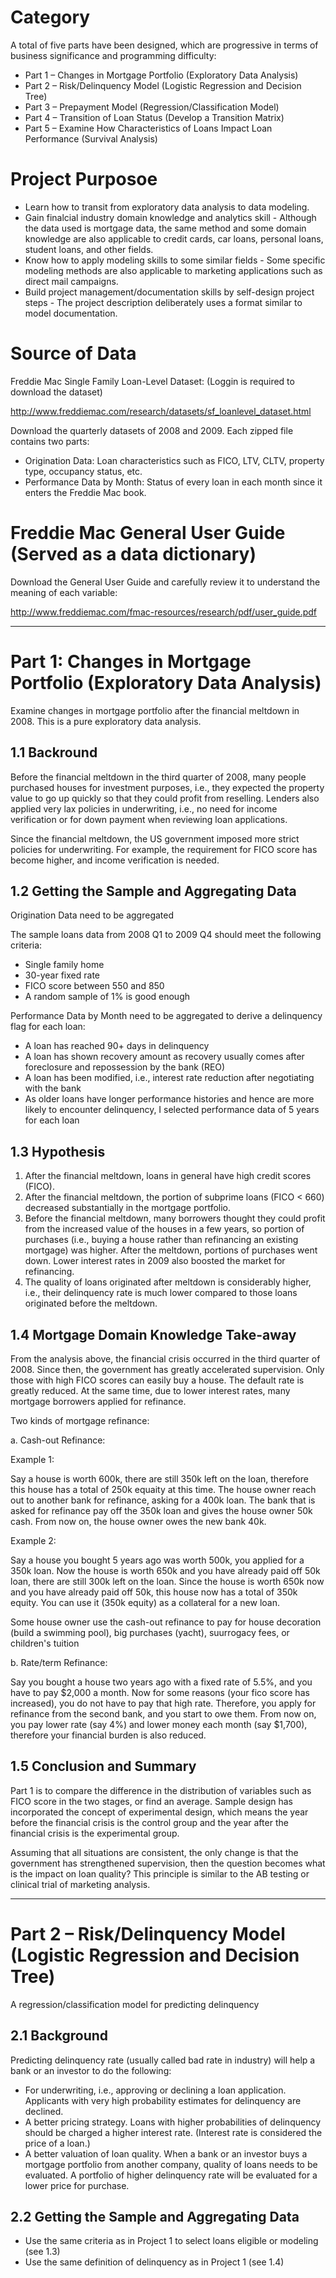 # Category

A total of five parts have been designed, which are progressive in terms of business significance and programming difficulty:
- Part 1 – Changes in Mortgage Portfolio (Exploratory Data Analysis)
- Part 2 – Risk/Delinquency Model (Logistic Regression and Decision Tree)
- Part 3 – Prepayment Model (Regression/Classification Model)
- Part 4 – Transition of Loan Status (Develop a Transition Matrix)
- Part 5 – Examine How Characteristics of Loans Impact Loan Performance (Survival Analysis)

# Project Purposoe

- Learn how to transit from exploratory data analysis to data modeling. 
- Gain finalcial industry domain knowledge and analytics skill - Although the data used is mortgage data, the same method and some domain knowledge are also applicable to credit cards, car loans, personal loans, student loans, and other fields.
- Know how to apply modeling skills to some similar fields - Some specific modeling methods are also applicable to marketing applications such as direct mail campaigns. 
- Build project management/documentation skills by self-design project steps - The project description deliberately uses a format similar to model documentation. 

# Source of Data

Freddie Mac Single Family Loan-Level Dataset: (Loggin is required to download the dataset)

http://www.freddiemac.com/research/datasets/sf_loanlevel_dataset.html

Download the quarterly datasets of 2008 and 2009. Each zipped file contains two parts:

- Origination Data:
Loan characteristics such as FICO, LTV, CLTV, property type, occupancy status, etc.
- Performance Data by Month:
Status of every loan in each month since it enters the Freddie Mac book.

# Freddie Mac General User Guide (Served as a data dictionary) 
Download the General User Guide and carefully review it to understand the meaning of each variable:

http://www.freddiemac.com/fmac-resources/research/pdf/user_guide.pdf

-----------------------------------------------------------------------------------------------------------------------------------------------------------------


# Part 1: Changes in Mortgage Portfolio (Exploratory Data Analysis)

Examine changes in mortgage portfolio after the financial meltdown in 2008. This is a
pure exploratory data analysis.

## 1.1 Backround
Before the financial meltdown in the third quarter of 2008, many people purchased houses for investment purposes, i.e., they expected the property value to go up quickly so that they could profit from reselling. Lenders also applied very lax policies in underwriting, i.e., no need for income verification or for down payment when reviewing loan applications.

Since the financial meltdown, the US government imposed more strict policies for underwriting. For example, the requirement for FICO score has become higher, and income verification is needed.

## 1.2 Getting the Sample and Aggregating Data 


Origination Data need to be aggregated

The sample loans data from 2008 Q1 to 2009 Q4 should meet the following criteria:

- Single family home 
- 30-year fixed rate 
- FICO score between 550 and 850 
- A random sample of 1% is good enough


Performance Data by Month need to be aggregated to derive a delinquency flag for each loan:

- A loan has reached 90+ days in delinquency
- A loan has shown recovery amount as recovery usually comes after foreclosure and repossession by the bank (REO)
- A loan has been modified, i.e., interest rate reduction after negotiating with the bank
- As older loans have longer performance histories and hence are more likely to encounter delinquency, I selected performance data of 5 years for each loan

## 1.3 Hypothesis

1. After the financial meltdown, loans in general have high credit scores (FICO).
2. After the financial meltdown, the portion of subprime loans (FICO < 660) decreased substantially in the mortgage portfolio.
3. Before the financial meltdown, many borrowers thought they could profit from the increased value of the houses in a few years, so portion of purchases (i.e., buying a house rather than refinancing an existing mortgage) was higher. After the meltdown, portions of purchases went down. Lower interest rates in 2009 also boosted the market for refinancing.
4. The quality of loans originated after meltdown is considerably higher, i.e., their delinquency rate is much lower compared to those loans originated before the meltdown.

## 1.4 Mortgage Domain Knowledge Take-away

From the analysis above, the financial crisis occurred in the third quarter of 2008. Since then, the government has greatly accelerated supervision. Only those with high FICO scores can easily buy a house. The default rate is greatly reduced. At the same time, due to lower interest rates, many mortgage borrowers applied for refinance.

Two kinds of mortgage refinance:

a. Cash-out Refinance:
   
   Example 1: 
   
   Say a house is worth 600k, there are still 350k left on the loan, therefore this house has a total of 250k equaity at this time. The house owner
   reach out to another bank for refinance, asking for a 400k loan. The bank that is asked for refinance pay off the 350k loan and gives the house owner 50k 
   cash. From now on, the house owner owes the new bank 40k.
   
   Example 2:
   
   Say a house you bought 5 years ago was worth 500k, you applied for a 350k loan. Now the house is worth 650k and you have already paid off 50k loan, there
   are still 300k left on the loan. Since the house is worth 650k now and you have already paid off 50k, this house now has a total of 350k equity. You can use      it (350k equity) as a collateral for a new loan.
   
   Some house owner use the cash-out refinance to pay for house decoration (build a swimming pool), big purchases (yacht), suurrogacy fees, or children's tuition


b. Rate/term Refinance:

   Say you bought a house two years ago with a fixed rate of 5.5%, and you have to pay $2,000 a month. Now for some reasons (your fico score has increased), 
   you do not have to pay that high rate. Therefore, you apply for refinance from the second bank, and you start to owe them. From now on, you pay lower rate 
   (say 4%) and lower money each month (say $1,700), therefore your financial burden is also reduced.
   
   
## 1.5 Conclusion and Summary

Part 1 is to compare the difference in the distribution of variables such as FICO score in the two stages, or find an average. Sample design has incorporated the concept of experimental design, which means the year before the financial crisis is the control group and the year after the financial crisis is the experimental group. 

Assuming that all situations are consistent, the only change is that the government has strengthened supervision, then the question becomes what is the impact on loan quality? This principle is similar to the AB testing or clinical trial of marketing analysis.

-----------------------------------------------------------------------------------------------------------------------------------------------------------------

# Part 2 – Risk/Delinquency Model (Logistic Regression and Decision Tree)
A regression/classification model for predicting delinquency

## 2.1 Background

Predicting delinquency rate (usually called bad rate in industry) will help a bank or an
investor to do the following:


- For underwriting, i.e., approving or declining a loan application. Applicants with very high probability estimates for delinquency are declined.
- A better pricing strategy. Loans with higher probabilities of delinquency should be charged a higher interest rate. (Interest rate is considered the price of a loan.)
- A better valuation of loan quality. When a bank or an investor buys a mortgage portfolio from another company, quality of loans needs to be evaluated. A portfolio of higher delinquency rate will be evaluated for a lower price for purchase.

## 2.2 Getting the Sample and Aggregating Data 

- Use the same criteria as in Project 1 to select loans eligible or modeling (see 1.3)
- Use the same definition of delinquency as in Project 1 (see 1.4)
